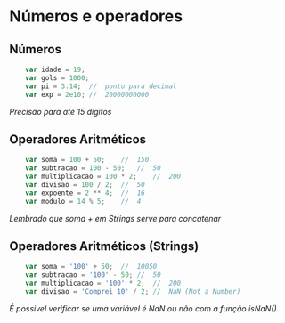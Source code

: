 # Números e operadores

## Números

```js
    var idade = 19;
    var gols = 1000;
    var pi = 3.14;  //  ponto para decimal
    var exp = 2e10; //  20000000000
```

*Precisão para até 15 digitos*

## Operadores Aritméticos

```js
    var soma = 100 + 50;    //  150
    var subtracao = 100 - 50;   //  50
    var multiplicacao = 100 * 2;    //  200
    var divisao = 100 / 2;  //  50
    var expoente = 2 ** 4;  //  16
    var modulo = 14 % 5;    //  4
```

*Lembrado que soma + em Strings*
*serve para concatenar*

## Operadores Aritméticos (Strings)

```js
    var soma = '100' + 50;  //  10050
    var subtracao = '100' - 50; //  50
    var multiplicacao = '100' * 2;  //  200
    var divisao = 'Comprei 10' / 2; //  NaN (Not a Number)
```

*É possivel verificar se uma variável é NaN*
*ou não com a função isNaN()*